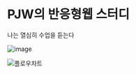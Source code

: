 # PJW의 반응형웹 스터디

나는 열심히 수업을 듣는다


![image](https://user-images.githubusercontent.com/101079143/168439397-1ae072e4-c94c-4ed5-8c86-33621cc0af2e.png)

![플로우차트](https://user-images.githubusercontent.com/101079143/168455756-6d0ccb3e-6be3-4374-8339-822643e4c562.png)
